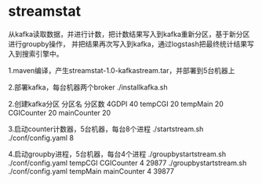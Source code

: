 # streamstat
从kafka读取数据，并进行计数，把计数结果写入到kafka重新分区，基于新分区进行groupby操作，
并把结果再次写入到kafka，通过logstash把最终统计结果写入到搜索引擎中。

1.maven编译，产生streamstat-1.0-kafkastream.tar，并部署到5台机器上

2.部署kafka，每台机器两个broker
./installkafka.sh

2.创建kafka分区
分区名                     分区数
4GDPI        40
tempCGI      20
tempMain     20
CGICounter   20
mainCounter  20

3.启动counter计数器，5台机器，每台8个进程
./startstream.sh ./conf/config.yaml 8

4.启动groupby进程，5台机器，每台4个进程
./groupbystartstream.sh ./conf/config.yaml tempCGI CGICounter 4  29877
./groupbystartstream.sh ./conf/config.yaml tempMain mainCounter 4 39877
